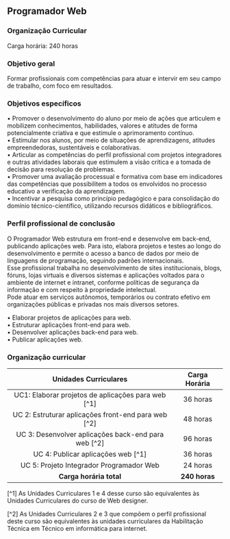 ## Programador Web
### Organização Curricular

Carga horária: 240 horas

### Objetivo geral
Formar profissionais com competências para atuar e intervir em seu campo de trabalho, com foco em resultados.  

### Objetivos específicos
•	Promover o desenvolvimento do aluno por meio de ações que articulem e mobilizem conhecimentos, habilidades, valores e atitudes de forma potencialmente criativa e que estimule o aprimoramento contínuo.<br>
•	Estimular nos alunos, por meio de situações de aprendizagens, atitudes empreendedoras, sustentáveis e colaborativas.<br>
•	Articular as competências do perfil profissional com projetos integradores e outras atividades laborais que estimulem a visão crítica e a tomada de decisão para resolução de problemas.<br>
•	Promover uma avaliação processual e formativa com base em indicadores das competências que possibilitem a todos os envolvidos no processo educativo a verificação da aprendizagem.<br>
•	Incentivar a pesquisa como princípio pedagógico e para consolidação do domínio técnico-científico, utilizando recursos didáticos e bibliográficos.<br>

### Perfil profissional de conclusão
O Programador Web estrutura em front-end e desenvolve em back-end, publicando aplicações web. Para isto, elabora projetos e testes ao longo do desenvolvimento e permite o acesso a banco de dados por meio de linguagens de programação, seguindo padrões internacionais.<br>
Esse profissional trabalha no desenvolvimento de sites institucionais, blogs, fóruns, lojas virtuais e diversos sistemas e aplicações voltados para o ambiente de internet e intranet, conforme políticas de segurança da informação e com respeito à propriedade intelectual.<br>
Pode atuar em serviços autônomos, temporários ou contrato efetivo em organizações públicas e privadas nos mais diversos setores. 

•	Elaborar projetos de aplicações para web.<br>
•	Estruturar aplicações front-end para web.<br>
•	Desenvolver aplicações back-end para web.<br>
•	Publicar aplicações web.<br>

### Organização curricular
| Unidades Curriculares | Carga Horária |
| :---: | :---: |
| UC1: Elaborar projetos de aplicações para web [^1]	| 36 horas |
| UC 2: Estruturar aplicações front-end para web [^2]	| 48 horas |
| UC 3: Desenvolver aplicações back-end para web [^2]	| 96 horas |
| UC 4: Publicar aplicações web [^1]	| 36 horas |
| UC 5: Projeto Integrador Programador Web | 24 horas | 
| **Carga horária total**  | **240 horas**  | 

[^1] As Unidades Curriculares 1 e 4 desse curso são equivalentes às Unidades Curriculares do curso de Web designer.

[^2] As Unidades Curriculares 2 e 3 que compõem o perfil profissional deste curso são equivalentes às unidades curriculares da Habilitação Técnica em Técnico em informática para internet.



